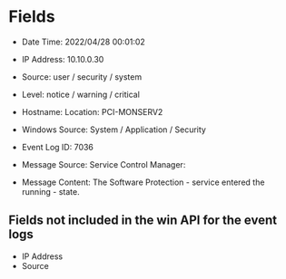 # Fields

  * Date Time: 2022/04/28 00:01:02
  * IP Address: 10.10.0.30
  * Source: user / security / system
  * Level: notice / warning / critical
  * Hostname: Location: PCI-MONSERV2

  * Windows Source: System / Application / Security
  * Event Log ID: 7036
  * Message Source:		Service Control Manager:
  * Message Content:		The Software Protection - service entered the running - state.

## Fields not included in the win API for the event logs

  * IP Address
  * Source
